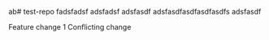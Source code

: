ab# test-repo
fadsfadsf
adsfadsf
adsfasdf
adsfasdfasdfasdfasdfs
adsfasdf

Feature change 1
Conflicting change